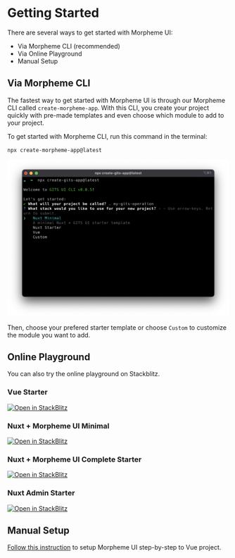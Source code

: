 # Getting Started

There are several ways to get started with Morpheme UI:

- Via Morpheme CLI (recommended)
- Via Online Playground
- Manual Setup

## Via Morpheme CLI

The fastest way to get started with Morpheme UI is through our Morpheme CLI called `create-morpheme-app`. With this CLI, you create your project quickly with pre-made templates and even choose which module to add to your project.

To get started with Morpheme CLI, run this command in the terminal:

```
npx create-morpheme-app@latest
```

![](/create-morpheme-app.png)

Then, choose your prefered starter template or choose `Custom` to customize the module you want to add.

## Online Playground

You can also try the online playground on Stackblitz.

### Vue Starter

[![Open in StackBlitz](https://developer.stackblitz.com/img/open_in_stackblitz.svg)](https://stackblitz.com/github/gitsindonesia/ui-component/tree/main/starter/vue)

### Nuxt + Morpheme UI Minimal

[![Open in StackBlitz](https://developer.stackblitz.com/img/open_in_stackblitz.svg)](https://stackblitz.com/github/gitsindonesia/ui-component/tree/main/starter/nuxt-minimal)

### Nuxt + Morpheme UI Complete Starter

[![Open in StackBlitz](https://developer.stackblitz.com/img/open_in_stackblitz.svg)](https://stackblitz.com/github/gitsindonesia/nuxt-starter)

### Nuxt Admin Starter

[![Open in StackBlitz](https://developer.stackblitz.com/img/open_in_stackblitz.svg)](https://stackblitz.com/github/gitsindonesia/ui-component/tree/main/starter/nuxt-admin)

## Manual Setup

[Follow this instruction](/guide/installation) to setup Morpheme UI step-by-step to Vue project.
